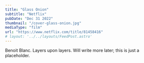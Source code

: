 ```yaml
---
title: "Glass Onion"
subtitle: "Netflix"
pubDate: "Dec 31 2022"
thumbnail: "/cover-glass-onion.jpg"
mediaType: "film"
url: "https://www.netflix.com/title/81458416"
# layout: '../../layouts/FeedPost.astro'
---
```


Benoit Blanc. Layers upon layers. Will write more later; this is just a placeholder.